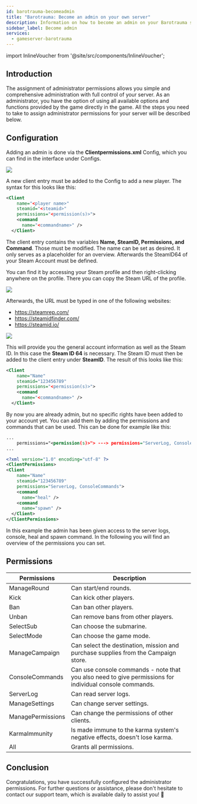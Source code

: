 ```yaml
---
id: barotrauma-becomeadmin
title: "Barotrauma: Become an admin on your own server"
description: Information on how to become an admin on your Barotrauma server from ZAP-Hosting - ZAP-Hosting.com documentation
sidebar_label: Become admin
services:
  - gameserver-barotrauma
---
```


import InlineVoucher from '@site/src/components/InlineVoucher';

## Introduction
The assignment of administrator permissions allows you simple and comprehensive administration with full control of your server. As an administrator, you have the option of using all available options and functions provided by the game directly in the game. All the steps you need to take to assign administrator permissions for your server will be described below. 
<InlineVoucher />

## Configuration
Adding an admin is done via the **Clientpermissions.xml** Config, which you can find in the interface under Configs.

![](https://screensaver01.zap-hosting.com/index.php/s/oJNTozXz9YW8sjG/preview)


A new client entry must be added to the Config to add a new player. The syntax for this looks like this:

```xml
<Client
    name="<player name>"
    steamid="<steamid>"
    permissions="<permission(s)>">
    <command
      name="<commandname>" />
  </Client>
```



The client entry contains the variables **Name, SteamID, Permissions, and Command**. Those must be modified. The name can be set as desired. It only serves as a placeholder for an overview. Afterwards the SteamID64 of your Steam Account must be defined.

You can find it by accessing your Steam profile and then right-clicking anywhere on the profile. There you can copy the Steam URL of the profile.



![](https://screensaver01.zap-hosting.com/index.php/s/C3nfdjemxkjZH5n/preview)



Afterwards, the URL must be typed in one of the following websites:

- https://steamrep.com/
- https://steamidfinder.com/
- https://steamid.io/

![](https://screensaver01.zap-hosting.com/index.php/s/asnbFc4JDifdSHn/preview)



This will provide you the general account information as well as the Steam ID. In this case the **Steam ID 64** is necessary.  The Steam ID must then be added to the client entry under **SteamID**. The result of this looks like this: 

```xml
<Client
    name="Name"
    steamid="123456789"
    permissions="<permission(s)>">
    <command
      name="<commandname>" />
  </Client>
```



By now you are already admin, but no specific rights have been added to your account yet. You can add them by adding the permissions and commands that can be used. This can be done for example like this:

```xml
...
    permissions="<permission(s)>"> ---> permissions="ServerLog, ConsoleCommands">
...
```

```xml
<?xml version="1.0" encoding="utf-8" ?>
<ClientPermissions> 
<Client
    name="Name"
    steamid="123456789"
    permissions="ServerLog, ConsoleCommands">
    <command
      name="heal" />
    <command
      name="spawn" />
  </Client>
</ClientPermissions>
```



In this example the admin has been given access to the server logs, console, heal and spawn command. In the following you will find an overview of the permissions you can set.



## Permissions

| Permissions       | Description                                                  |
| ----------------- | ------------------------------------------------------------ |
| ManageRound       | Can start/end rounds.                                        |
| Kick              | Can kick other players.                                      |
| Ban               | Can ban other players.                                       |
| Unban             | Can remove bans from other players.                          |
| SelectSub         | Can choose the submarine.                                    |
| SelectMode        | Can choose the game mode.                                    |
| ManageCampaign    | Can select the destination, mission and purchase supplies from the Campaign store. |
| ConsoleCommands   | Can use console commands - note that you also need to give permissions for individual console commands. |
| ServerLog         | Can read server logs.                                        |
| ManageSettings    | Can change server settings.                                  |
| ManagePermissions | Can change the permissions of other clients.                 |
| KarmaImmunity     | Is made immune to the karma system's negative effects, doesn't lose karma. |
| All               | Grants all permissions.                                      |



## Conclusion

Congratulations, you have successfully configured the administrator permissions. For further questions or assistance, please don't hesitate to contact our support team, which is available daily to assist you! 🙂